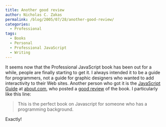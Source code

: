 ```yaml
---
title: Another good review
author: Nicholas C. Zakas
permalink: /blog/2005/07/28/another-good-review/
categories:
  - Professional
tags:
  - Books
  - Personal
  - Professional JavaScript
  - Writing
---
```

It seems now that the Professional JavaScript book has been out for a while, people are finally starting to get it. I always intended it to be a guide for programmers, not a guide for graphic designers who wanted to add interactivity to their Web sites. Another person who got it is the <a title="Focus on JavaScript" rel="external" href="http://javascript.about.com">JavaScript Guide</a> at <a title="about.com" rel="external" href="http://www.about.com">about.com</a>, who posted a <a title="Professional Javascript for Web Developers Review" rel="external" href="http://javascript.about.com/od/reviews/gr/jswebdev.htm">good review</a> of the book. I particularly like this line:

> This is the perfect book on Javascript for someone who has a programming background.

Exactly!
